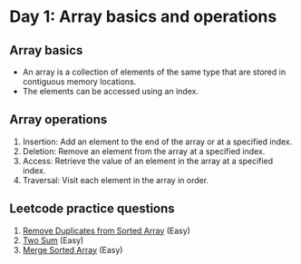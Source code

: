 # Day 1: Array basics and operations

## Array basics

- An array is a collection of elements of the same type that are stored in contiguous memory locations.
- The elements can be accessed using an index.

## Array operations

1. Insertion: Add an element to the end of the array or at a specified index.
2. Deletion: Remove an element from the array at a specified index.
3. Access: Retrieve the value of an element in the array at a specified index.
4. Traversal: Visit each element in the array in order.

## Leetcode practice questions

1. [Remove Duplicates from Sorted Array](https://leetcode.com/problems/remove-duplicates-from-sorted-array/) (Easy)
2. [Two Sum](https://leetcode.com/problems/two-sum/) (Easy)
3. [Merge Sorted Array](https://leetcode.com/problems/merge-sorted-array/) (Easy)
